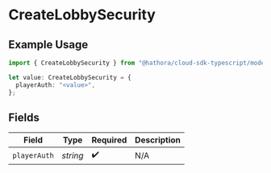 # CreateLobbySecurity

## Example Usage

```typescript
import { CreateLobbySecurity } from "@hathora/cloud-sdk-typescript/models/operations";

let value: CreateLobbySecurity = {
  playerAuth: "<value>",
};
```

## Fields

| Field              | Type               | Required           | Description        |
| ------------------ | ------------------ | ------------------ | ------------------ |
| `playerAuth`       | *string*           | :heavy_check_mark: | N/A                |